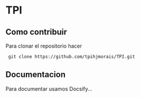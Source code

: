 # TPI

## Como contribuir

Para clonar el repositorio hacer

```
 git clone https://github.com/tpihjmorais/TPI.git
```

## Documentacion

Para documentar usamos Docsify...